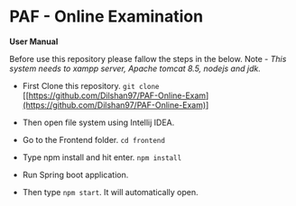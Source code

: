 
# PAF - Online Examination 


 **User Manual**
   
 Before use this repository please fallow the steps in the below.
 Note - *This system needs to xampp server, Apache tomcat 8.5, nodejs and jdk.*
    
  - First Clone this repository. 
         `git clone` [[https://github.com/Dilshan97/PAF-Online-Exam](https://github.com/Dilshan97/PAF-Online-Exam)]
    
  - Then open file system using Intellij IDEA.
    
  - Go to the Frontend folder. 
          `cd frontend`
    
  - Type npm install and hit enter. 
          `npm install`
	    
  - Run Spring boot application.
	    
  - Then type `npm start`. It will automatically open.
  
  
